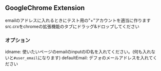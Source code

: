 ## GoogleChrome Extension
emailのアドレスに入れるときにテスト用の"+"アカウントを適当に作ります  
src.crxをchromeの拡張機能のタブにドラッグ&ドロップしてください

### オプション
idname: 使いたいページのemailのinputのID名を入れてください。(何も入れないと`#user_email`になります)
defaultEmail: デフォのメールアドレスを入れてください
